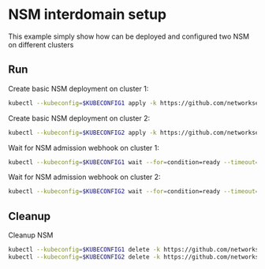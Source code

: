 # NSM interdomain setup


This example simply show how can be deployed and configured two NSM on different clusters

## Run

Create basic NSM deployment on cluster 1:

```bash
kubectl --kubeconfig=$KUBECONFIG1 apply -k https://github.com/networkservicemesh/deployments-k8s/examples/interdomain/nsm/cluster1?ref=96cd443a9b5e3c9b15d9ad1b284b763d2263e038
```

Create basic NSM deployment on cluster 2:

```bash
kubectl --kubeconfig=$KUBECONFIG2 apply -k https://github.com/networkservicemesh/deployments-k8s/examples/interdomain/nsm/cluster2?ref=96cd443a9b5e3c9b15d9ad1b284b763d2263e038
```

Wait for NSM admission webhook on cluster 1:

```bash
kubectl --kubeconfig=$KUBECONFIG1 wait --for=condition=ready --timeout=1m pod -n nsm-system -l app=admission-webhook-k8s
```

Wait for NSM admission webhook on cluster 2:

```bash
kubectl --kubeconfig=$KUBECONFIG2 wait --for=condition=ready --timeout=1m pod -n nsm-system -l app=admission-webhook-k8s
```

## Cleanup

Cleanup NSM
```bash
kubectl --kubeconfig=$KUBECONFIG1 delete -k https://github.com/networkservicemesh/deployments-k8s/examples/interdomain/nsm/cluster1?ref=96cd443a9b5e3c9b15d9ad1b284b763d2263e038
kubectl --kubeconfig=$KUBECONFIG2 delete -k https://github.com/networkservicemesh/deployments-k8s/examples/interdomain/nsm/cluster2?ref=96cd443a9b5e3c9b15d9ad1b284b763d2263e038
```
